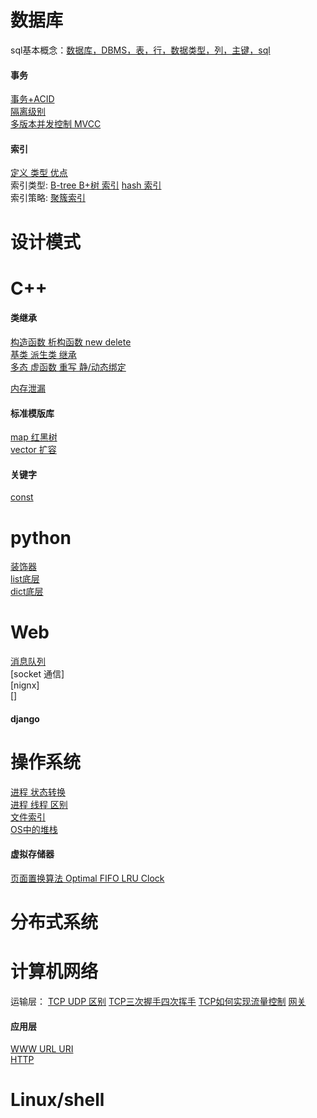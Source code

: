 # 数据库<br/>
sql基本概念：[数据库，DBMS，表，行，数据类型，列，主键，sql](https://github.com/3151731373/common_knowledge/blob/master/database/sql%20%E5%9F%BA%E6%9C%AC%E6%A6%82%E5%BF%B5)<br/>
#### 事务<br/>
[事务+ACID](https://github.com/3151731373/common_knowledge/blob/master/database/%E4%BA%8B%E7%89%A9%2BACID)<br/>
[隔离级别](https://github.com/3151731373/common_knowledge/blob/master/database/%E9%9A%94%E7%A6%BB%E7%BA%A7%E5%88%AB)<br/>
[多版本并发控制 MVCC](https://github.com/3151731373/common_knowledge/blob/master/database/%E5%A4%9A%E7%89%88%E6%9C%AC%E5%B9%B6%E5%8F%91%E6%8E%A7%E5%88%B6%EF%BC%88MVCC%EF%BC%89)<br/>
#### 索引<br/>
[定义 类型 优点](https://github.com/3151731373/common_knowledge/blob/master/database/%E5%AE%9A%E4%B9%89%20%E7%B1%BB%E5%9E%8B%20%E4%BC%98%E7%82%B9)<br/>
索引类型: 
[B-tree B+树 索引](https://github.com/3151731373/common_knowledge/blob/master/database/B-Tree%20B%2Btree)
[hash 索引](https://github.com/3151731373/common_knowledge/blob/master/database/hash%20%E7%B4%A2%E5%BC%95)<br/>
索引策略: [聚簇索引]()<br/>

# 设计模式<br/>

# C++<br/>

#### 类继承<br/>
[构造函数 析构函数 new delete](https://github.com/3151731373/common_knowledge/blob/master/c%2B%2B/%E6%9E%84%E9%80%A0%E5%87%BD%E6%95%B0%20%E6%9E%90%E6%9E%84%E5%87%BD%E6%95%B0%20new%20delete)<br/>
[基类 派生类 继承](https://github.com/3151731373/common_knowledge/blob/master/c++/%E5%9F%BA%E7%B1%BB%20%E6%B4%BE%E7%94%9F%E7%B1%BB%20%E7%BB%A7%E6%89%BF)<br/>
[多态 虚函数 重写 静/动态绑定](https://github.com/3151731373/common_knowledge/blob/master/c%2B%2B/%E5%A4%9A%E6%80%81%20%E8%99%9A%E5%87%BD%E6%95%B0%20%E9%87%8D%E5%86%99%20%E9%9D%99%E5%8A%A8%E6%80%81%E7%BB%91%E5%AE%9A)<br/>

[内存泄漏]()<br/>

#### 标准模版库<br/>
[map 红黑树]()<br/>
[vector 扩容]()<br/>

#### 关键字<br/>
[const](https://github.com/3151731373/common_knowledge/blob/master/c%2B%2B/const)<br/>

# python<br/>
[装饰器]()<br/>
[list底层]()<br/>
[dict底层]()<br/>

# Web<br/>
[消息队列]()<br/>
[socket 通信]<br/>
[nignx]<br/>
[]
#### django<br/>

# 操作系统<br/>
[进程 状态转换]()<br/>
[进程 线程 区别]()<br/>
[文件索引]()<br/>
[OS中的堆栈]()<br/>
#### 虚拟存储器<br/>
[页面置换算法 Optimal FIFO LRU Clock](https://github.com/3151731373/common_knowledge/blob/master/operating%20system/%E9%A1%B5%E9%9D%A2%E7%BD%AE%E6%8D%A2%E7%AE%97%E6%B3%95%20Optimal%20FIFO%20LRU%20Clock)

# 分布式系统<br/>

# 计算机网络<br/>
运输层：
[TCP UDP 区别](https://github.com/3151731373/common_knowledge/blob/master/computer%20network/TCP%20UDP%E5%8C%BA%E5%88%AB.md)
[TCP三次握手四次挥手](https://github.com/3151731373/common_knowledge/blob/master/computer%20network/TCP%E4%B8%89%E6%AC%A1%E6%8F%A1%E6%89%8B%E5%9B%9B%E6%AC%A1%E6%8C%A5%E6%89%8B.md)
[TCP如何实现流量控制](https://github.com/3151731373/common_knowledge/blob/master/computer%20network/TCP%E5%A6%82%E4%BD%95%E5%AE%9E%E7%8E%B0%E6%B5%81%E9%87%8F%E6%8E%A7%E5%88%B6.md)
[网关]()<br/>

#### 应用层<br>
[WWW URL URI]()<br>
[HTTP]()<br>

# Linux/shell<br/>
